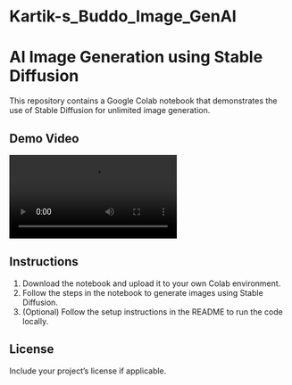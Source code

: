 # Kartik-s_Buddo_Image_GenAI

# AI Image Generation using Stable Diffusion

This repository contains a Google Colab notebook that demonstrates the use of Stable Diffusion for unlimited image generation.

## Demo Video

![Demo Video](demo_video.mp4)

## Instructions

1. Download the notebook and upload it to your own Colab environment.
2. Follow the steps in the notebook to generate images using Stable Diffusion.
3. (Optional) Follow the setup instructions in the README to run the code locally.

## License

Include your project’s license if applicable.
